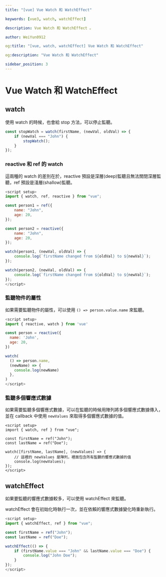 ```yaml
---
title: "[vue] Vue Watch 和 WatchEffect"

keywords: [vue3, watch, watchEffect]

description: Vue Watch 和 WatchEffect 。

author: WeiYun0912

og:title: "[vue, watch, watchEffect] Vue Watch 和 WatchEffect"

og:description: "Vue Watch 和 WatchEffect"

sidebar_position: 3
---
```


# Vue Watch 和 WatchEffect

## watch

使用 watch 的時候，也會給 stop 方法，可以停止監聽。

```js
const stopWatch = watch(firstName, (newVal, oldVal) => {
    if (newVal === "John") {
        stopWatch();
    }
});
```

### reactive 和 ref 的 watch

這兩種的 watch 的差別在於，reactive 預設是深層(deep)監聽且無法關閉深層監聽，ref 預設是淺層(shallow)監聽。

```js
<script setup>
import { watch, ref, reactive } from "vue";

const person1 = ref({
    name: "John",
    age: 20,
});

const person2 = reactive({
    name: "John",
    age: 20,
});

watch(person1, (newVal, oldVal) => {
    console.log(`firstName changed from ${oldVal} to ${newVal}`);
});

watch(person2, (newVal, oldVal) => {
    console.log(`firstName changed from ${oldVal} to ${newVal}`);
});
</script>
```

### 監聽物件的屬性

如果需要監聽物件的屬性，可以使用 `() => person.value.name` 來監聽。

```js
<script setup>
import { reactive, watch } from 'vue'

const person = reactive({
  name: 'John',
  age: 20,
})

watch(
  () => person.name,
  (newName) => {
    console.log(newName)
  },
)
</script>
```

### 監聽多個響應式數據

如果需要監聽多個響應式數據，可以在監聽的時候用陣列將多個響應式數據傳入，並在 callback 中使用 `newValues` 來取得多個響應式數據的值。

```vue
<script setup>
import { watch, ref } from "vue";

const firstName = ref("John");
const lastName = ref("Doe");

watch([firstName, lastName], (newValues) => {
    // 這裡的 newValues 是陣列，裡面包含所有監聽的響應式數據的值
    console.log(newValues);
});
</script>
```

## watchEffect

如果要監聽的響應式數據較多，可以使用 watchEffect 來監聽。

watchEffect 會在初始化時執行一次，並在依賴的響應式數據變化時重新執行。

```js
<script setup>
import { watchEffect, ref } from "vue";

const firstName = ref("John");
const lastName = ref("Doe");

watchEffect(() => {
    if (firstName.value === "John" && lastName.value === "Doe") {
        console.log("John Doe");
    }
});
</script>
```
